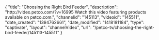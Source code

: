 {
    "title": "Choosing the Right Bird Feeder",
    "description": "http:\/\/video.petco.com\/?v=16995 Watch this video featuring products available on petco.com.",
    "channelid": "145113",
    "videoid": "145511",
    "date_created": "1394762661",
    "date_modified": "1418181184",
    "type": "captivate",
    "layout": "channelVideo",
    "url": "\/petco-tv\/choosing-the-right-bird-feeder\/145113-145511"
}